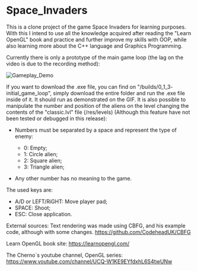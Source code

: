 # Space_Invaders
This is a clone project of the game Space Invaders for learning purposes.
With this I intend to use all the knowledge acquired after reading the "Learn OpenGL" book and practice and further improve my skills with OOP, while also learning more about the C++ language and Graphics Programming.

Currently there is only a prototype of the main game loop (the lag on the video is due to the recording method):

![Gameplay_Demo](https://user-images.githubusercontent.com/69710741/153316956-ccb750ac-43cd-4f2f-91f4-a315bcd3d283.gif)

If you want to download the .exe file, you can find on "/builds/0_1_3- initial_game_loop", simply download the entire folder and run the .exe file inside of it. It should run as demonstrated on the GIF.
It is also possible to manipulate the number and position of the aliens on the level changing the contents of the "classic.lvl" file (/res/levels) (Although this feature have not been tested or debugged in this release):
- Numbers must be separated by a space and represent the type of enemy:
	- 0: Empty;
	- 1: Circle alien;
	- 2: Square alien;
	- 3: Triangle alien;

- Any other number has no meaning to the game.

The used keys are:
- A/D or LEFT/RiGHT: Move player pad;
- SPACE: Shoot;
- ESC: Close application.

External sources:
Text rendering was made using CBFG, and his example code, although with some changes.
https://github.com/CodeheadUK/CBFG

Learn OpenGL book site:
https://learnopengl.com/

The Cherno´s youtube channel, OpenGL series:
https://www.youtube.com/channel/UCQ-W1KE9EYfdxhL6S4twUNw
